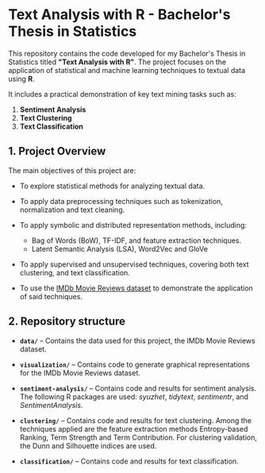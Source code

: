 # Text Analysis with R - Bachelor's Thesis in Statistics

This repository contains the code developed for my Bachelor's Thesis in Statistics titled **"Text Analysis with R"**. The project focuses on the application of statistical and machine learning techniques to textual data using **R**.

It includes a practical demonstration of key text mining tasks such as:

1. **Sentiment Analysis**
2. **Text Clustering**
3. **Text Classification**


## 1. Project Overview

The main objectives of this project are:

- To explore statistical methods for analyzing textual data.
- To apply data preprocessing techniques such as tokenization, normalization and text cleaning.
- To apply symbolic and distributed representation methods, including:
    - Bag of Words (BoW), TF-IDF, and feature extraction techniques.
    - Latent Semantic Analysis (LSA), Word2Vec and GloVe

- To apply supervised and unsupervised techniques, covering both text clustering, and text classification.
- To use the [IMDb Movie Reviews dataset](https://ai.stanford.edu/%7Eamaas/data/sentiment/) to demonstrate the application of said techniques.


## 2. Repository structure

- **`data/`** – Contains the data used for this project, the IMDb Movie Reviews dataset.

- **`visualization/`** – Contains code to generate graphical representations for the IMDb Movie Reviews dataset.
  
- **`sentiment-analysis/`** – Contains code and results for sentiment analysis. The following R packages are used: *syuzhet*, *tidytext*, *sentimentr*, and *SentimentAnalysis*.

- **`clustering/`** – Contains code and results for text clustering. Among the techniques applied are the feature extraction methods Entropy-based Ranking, Term Strength and Term Contribution. For clustering validation, the Dunn and Silhouette indices are used.

- **`classification/`** – Contains code and results for text classification.
